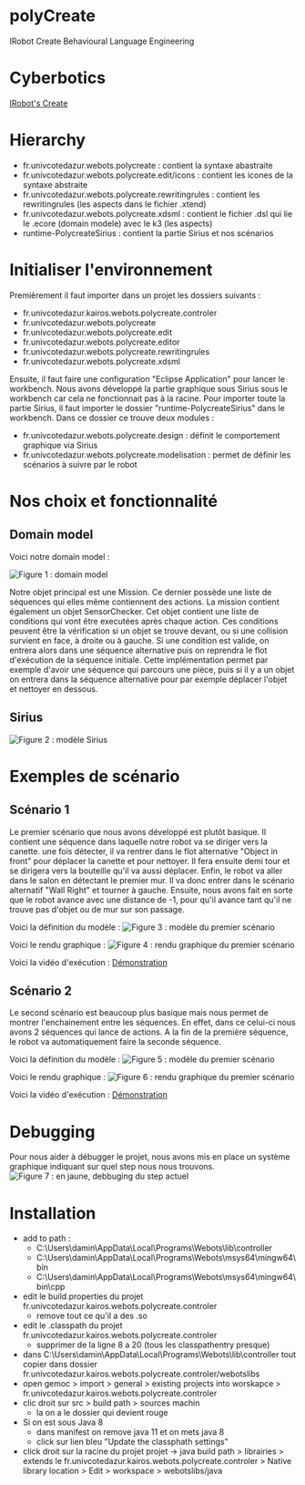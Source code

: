 # polyCreate

IRobot Create Behavioural Language Engineering

# Cyberbotics

[IRobot's Create](https://cyberbotics.com/doc/guide/create)

# Hierarchy

- fr.univcotedazur.webots.polycreate : contient la syntaxe abastraite
- fr.univcotedazur.webots.polycreate.edit/icons : contient les icones de la syntaxe abstraite
- fr.univcotedazur.webots.polycreate.rewritingrules : contient les rewritingrules (les aspects dans le fichier .xtend)
- fr.univcotedazur.webots.polycreate.xdsml : contient le fichier .dsl qui lie le .ecore (domain modele) avec le k3 (les aspects)
- runtime-PolycreateSirius : contient la partie Sirius et nos scénarios

# Initialiser l'environnement

Premièrement il faut importer dans un projet les dossiers suivants :
- fr.univcotedazur.kairos.webots.polycreate.controler 
- fr.univcotedazur.webots.polycreate 
- fr.univcotedazur.webots.polycreate.edit 
- fr.univcotedazur.webots.polycreate.editor
- fr.univcotedazur.webots.polycreate.rewritingrules
- fr.univcotedazur.webots.polycreate.xdsml

Ensuite, il faut faire une configuration "Eclipse Application" pour lancer le workbench. Nous avons développé la partie graphique sous Sirius sous le workbench car cela ne fonctionnait pas à la racine. Pour importer toute la partie Sirius, il faut importer le dossier "runtime-PolycreateSirius" dans le workbench. Dans ce dossier ce trouve deux modules :
- fr.univcotedazur.webots.polycreate.design : définit le comportement graphique via Sirius
- fr.univcotedazur.webots.polycreate.modelisation : permet de définir les scénarios à suivre par le robot

# Nos choix et fonctionnalité

## Domain model

Voici notre domain model :

![Figure 1 : domain model](./assets/domainmodel.png)

Notre objet principal est une Mission. Ce dernier possède une liste de séquences qui elles même contiennent des actions. La mission contient également un objet SensorChecker. Cet objet contient une liste de conditions qui vont être executées après chaque action. Ces conditions peuvent être la vérification si un objet se trouve devant, ou si une collision survient en face, à droite ou à gauche. Si une condition est valide, on entrera alors dans une séquence alternative puis on reprendra le flot d'exécution de la séquence initiale. Cette implémentation permet par exemple d'avoir une séquence qui parcours une pièce, puis si il y a un objet on entrera dans la séquence alternative pour par exemple déplacer l'objet et nettoyer en dessous.

## Sirius

![Figure 2 : modèle Sirius](./assets/sirius_odesign.png)

# Exemples de scénario

## Scénario 1

Le premier scénario que nous avons développé est plutôt basique. Il contient une séquence dans laquelle notre robot va se diriger vers la canette. une fois détecter, il va rentrer dans le flot alternative "Object in front" pour déplacer la canette et pour nettoyer. Il fera ensuite demi tour et se dirigera vers la bouteille qu'il va aussi déplacer. Enfin, le robot va aller dans le salon en détectant le premier mur. Il va donc entrer dans le scénario alternatif "Wall Right" et tourner à gauche. Ensuite, nous avons fait en sorte que le robot avance avec une distance de -1, pour qu'il avance tant qu'il ne trouve pas d'objet ou de mur sur son passage.

Voici la définition du modèle : 
![Figure 3 : modèle du premier scénario](./assets/scenario_1_definition.png)

Voici le rendu graphique : 
![Figure 4 : rendu graphique du premier scénario](./assets/scenario_1_graphique.png)

Voici la vidéo d'exécution : 
[Démonstration](./assets/scenario1.mp4)

## Scénario 2

Le second scénario est beaucoup plus basique mais nous permet de montrer l'enchainement entre les séquences. En effet, dans ce celui-ci nous avons 2 séquences qui lance de actions. A la fin de la première séquence, le robot va automatiquement faire la seconde séquence.

Voici la définition du modèle : 
![Figure 5 : modèle du premier scénario](./assets/scenario_2_definition.png)

Voici le rendu graphique : 
![Figure 6 : rendu graphique du premier scénario](./assets/scenario_2_graphique.png)

Voici la vidéo d'exécution : 
[Démonstration](./assets/scenario2.mp4)

# Debugging

Pour nous aider à débugger le projet, nous avons mis en place un système graphique indiquant sur quel step nous nous trouvons.
![Figure 7 : en jaune, debbuging du step actuel](./assets/debugging.PNG)

# Installation

- add to path :
	- C:\Users\damin\AppData\Local\Programs\Webots\lib\controller
	- C:\Users\damin\AppData\Local\Programs\Webots\msys64\mingw64\bin
	- C:\Users\damin\AppData\Local\Programs\Webots\msys64\mingw64\bin\cpp
- edit le build.properties du projet fr.univcotedazur.kairos.webots.polycreate.controler
	- remove tout ce qu'il a des .so
- edit le .classpath du projet fr.univcotedazur.kairos.webots.polycreate.controler
	- supprimer de la ligne 8 a 20 (tous les classpathentry presque)
- dans C:\Users\damin\AppData\Local\Programs\Webots\lib\controller tout copier dans dossier fr.univcotedazur.kairos.webots.polycreate.controler/webotslibs
- open gemoc > import > general > existing projects into worskapce > fr.univcotedazur.kairos.webots.polycreate.controler
- clic droit sur src > build path > sources machin
	- la on a le dossier qui devient rouge
- Si on est sous Java 8
	- dans manifest on remove java 11 et on mets java 8
	- click sur lien bleu "Update the classphath settings"
- click droit sur la racine du projet projet
	-> java build path > librairies > extends le fr.univcotedazur.kairos.webots.polycreate.controler > Native library location > Edit > workspace > webotslibs/java

